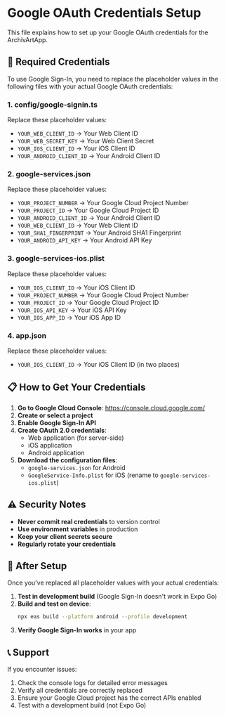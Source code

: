 # Google OAuth Credentials Setup

This file explains how to set up your Google OAuth credentials for the ArchivArtApp.

## 🔑 **Required Credentials**

To use Google Sign-In, you need to replace the placeholder values in the following files with your actual Google OAuth credentials:

### **1. config/google-signin.ts**
Replace these placeholder values:
- `YOUR_WEB_CLIENT_ID` → Your Web Client ID
- `YOUR_WEB_SECRET_KEY` → Your Web Client Secret
- `YOUR_IOS_CLIENT_ID` → Your iOS Client ID
- `YOUR_ANDROID_CLIENT_ID` → Your Android Client ID

### **2. google-services.json**
Replace these placeholder values:
- `YOUR_PROJECT_NUMBER` → Your Google Cloud Project Number
- `YOUR_PROJECT_ID` → Your Google Cloud Project ID
- `YOUR_ANDROID_CLIENT_ID` → Your Android Client ID
- `YOUR_WEB_CLIENT_ID` → Your Web Client ID
- `YOUR_SHA1_FINGERPRINT` → Your Android SHA1 Fingerprint
- `YOUR_ANDROID_API_KEY` → Your Android API Key

### **3. google-services-ios.plist**
Replace these placeholder values:
- `YOUR_IOS_CLIENT_ID` → Your iOS Client ID
- `YOUR_PROJECT_NUMBER` → Your Google Cloud Project Number
- `YOUR_PROJECT_ID` → Your Google Cloud Project ID
- `YOUR_IOS_API_KEY` → Your iOS API Key
- `YOUR_IOS_APP_ID` → Your iOS App ID

### **4. app.json**
Replace these placeholder values:
- `YOUR_IOS_CLIENT_ID` → Your iOS Client ID (in two places)

## 📋 **How to Get Your Credentials**

1. **Go to Google Cloud Console**: https://console.cloud.google.com/
2. **Create or select a project**
3. **Enable Google Sign-In API**
4. **Create OAuth 2.0 credentials**:
   - Web application (for server-side)
   - iOS application
   - Android application
5. **Download the configuration files**:
   - `google-services.json` for Android
   - `GoogleService-Info.plist` for iOS (rename to `google-services-ios.plist`)

## ⚠️ **Security Notes**

- **Never commit real credentials** to version control
- **Use environment variables** in production
- **Keep your client secrets secure**
- **Regularly rotate your credentials**

## 🚀 **After Setup**

Once you've replaced all placeholder values with your actual credentials:

1. **Test in development build** (Google Sign-In doesn't work in Expo Go)
2. **Build and test on device**:
   ```bash
   npx eas build --platform android --profile development
   ```
3. **Verify Google Sign-In works** in your app

## 📞 **Support**

If you encounter issues:
1. Check the console logs for detailed error messages
2. Verify all credentials are correctly replaced
3. Ensure your Google Cloud project has the correct APIs enabled
4. Test with a development build (not Expo Go)
